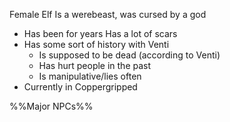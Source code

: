 Female Elf
Is a werebeast, was cursed by a god
- Has been for years
Has a lot of scars
- Has some sort of history with Venti
	- Is supposed to be dead (according to Venti)
	- Has hurt people in the past
	- Is manipulative/lies often
- Currently in Coppergripped

%%Major NPCs%%